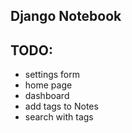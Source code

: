 ## Django Notebook


## TODO:
- settings form
- home page
- dashboard
- add tags to Notes
- search with tags